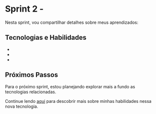 # Sprint 2 - 

Nesta sprint, vou compartilhar detalhes sobre meus aprendizados:

## Tecnologias e Habilidades

-
- 
- 


## Próximos Passos

Para o próximo sprint, estou planejando explorar mais a fundo as tecnologias relacionadas.

Continue lendo [aqui](../Sprint3/README.md) para descobrir mais sobre minhas habilidades nessa nova tecnologia.
